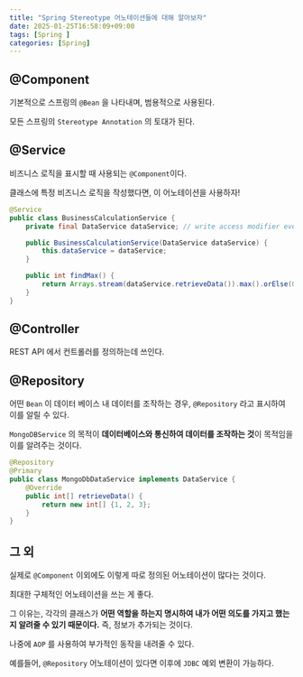 ```yaml
---
title: "Spring Stereotype 어노테이션들에 대해 알아보자"
date: 2025-01-25T16:58:09+09:00
tags: [Spring ]
categories: [Spring]
---
```

<!-- truncate -->

## @Component

기본적으로 스프링의 `@Bean` 을 나타내며, 범용적으로 사용된다.

모든 스프링의 `Stereotype Annotation` 의 토대가 된다.
## @Service

비즈니스 로직을 표시할 때 사용되는 `@Component`이다.

클래스에 특정 비즈니스 로직을 작성했다면, 이 어노테이션을 사용하자!

```java
@Service
public class BusinessCalculationService {
    private final DataService dataService; // write access modifier every time.

    public BusinessCalculationService(DataService dataService) {
        this.dataService = dataService;
    }

    public int findMax() {
        return Arrays.stream(dataService.retrieveData()).max().orElse(0);
    }
}
```

## @Controller

REST API 에서 컨트롤러를 정의하는데 쓰인다.

## @Repository

어떤 `Bean` 이 데이터 베이스 내 데이터를 조작하는 경우, `@Repository` 라고 표시하여 이를 알릴 수 있다.

`MongoDBService` 의 목적이 **데이터베이스와 통신하여 데이터를 조작하는 것**이 목적임을 이를 알려주는 것이다.

```java
@Repository
@Primary
public class MongoDbDataService implements DataService {
    @Override
    public int[] retrieveData() {
        return new int[] {1, 2, 3};
    }
}
```

## 그 외

실제로 `@Component` 이외에도 이렇게 따로 정의된 어노테이션이 많다는 것이다.

최대한 구체적인 어노테이션을 쓰는 게 좋다.

그 이유는, 각각의 클래스가 **어떤 역할을 하는지 명시하여 내가 어떤 의도를 가지고 했는지 알려줄 수 있기 때문이다.**
즉, 정보가 추가되는 것이다.

나중에 `AOP` 를 사용하여 부가적인 동작을 내려줄 수 있다.

예를들어, `@Repository` 어노테이션이 있다면 이후에 `JDBC` 예외 변환이 가능하다.
